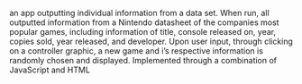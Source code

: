 an app outputting individual information from a data set. When run, all outputted information from a Nintendo datasheet of the companies most popular games, including information of title, console released on, year, copies sold, year released, and developer. Upon user input, through clicking on a controller graphic, a new  game and i’s respective information is randomly chosen and displayed. Implemented through a combination of JavaScript and HTML
